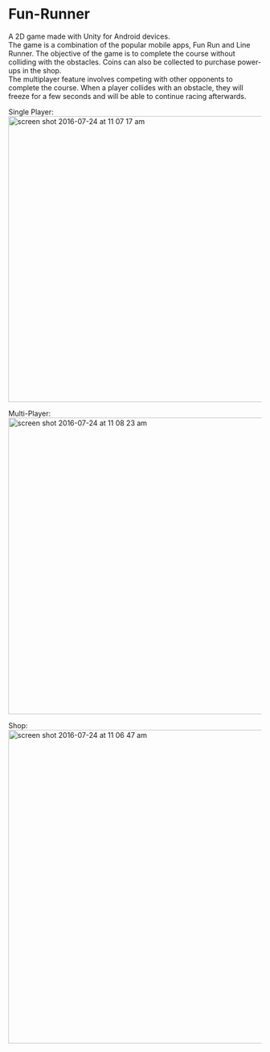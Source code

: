 # Fun-Runner

A 2D game made with Unity for Android devices. <br>
The game is a combination of the popular mobile apps, Fun Run and Line Runner. 
The objective of the game is to complete the course without colliding with the obstacles. Coins can also be collected to purchase power-ups in the shop. <br>
The multiplayer feature involves competing with other opponents to complete the course. When a player collides with an obstacle, they will freeze for a few seconds and will be able to continue racing afterwards. 

Single Player: 
<br>
<img width="568" alt="screen shot 2016-07-24 at 11 07 17 am" src="https://cloud.githubusercontent.com/assets/10494511/17085703/60afa19a-5193-11e6-9c2c-fbdafad96377.png">

Multi-Player: 
<br>
<img width="589" alt="screen shot 2016-07-24 at 11 08 23 am" src="https://cloud.githubusercontent.com/assets/10494511/17085708/872cc802-5193-11e6-85d8-9697bcfcad9d.png">

Shop: 
<br>
<img width="623" alt="screen shot 2016-07-24 at 11 06 47 am" src="https://cloud.githubusercontent.com/assets/10494511/17085711/92412a9e-5193-11e6-8fef-452a4ad939cf.png">

